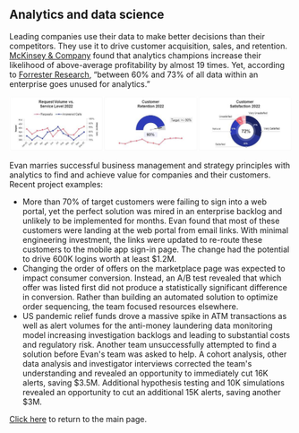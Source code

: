## Analytics and data science

Leading companies use their data to make better decisions than their competitors. They use it to drive customer acquisition, sales, and retention. [McKinsey & Company](https://www.mckinsey.com/capabilities/growth-marketing-and-sales/our-insights/five-facts-how-customer-analytics-boosts-corporate-performance) found that analytics champions increase their likelihood of above-average profitability by almost 19 times. Yet, according to [Forrester Research](https://www.forrester.com/blogs/hadoop-is-datas-darling-for-a-reason/), “between 60% and 73% of all data within an enterprise goes unused for analytics.” 

<p align="center">
  <img src="images/Customer service dashboard truncated.png?raw=true"/>
</p>

Evan marries successful business management and strategy principles with analytics to find and achieve value for companies and their customers. Recent project examples:
* More than 70% of target customers were failing to sign into a web portal, yet the perfect solution was mired in an enterprise backlog and unlikely to be implemented for months. Evan found that most of these customers were landing at the web portal from email links. With minimal engineering investment, the links were updated to re-route these customers to the mobile app sign-in page. The change had the potential to drive 600K logins worth at least $1.2M.
* Changing the order of offers on the marketplace page was expected to impact consumer conversion. Instead, an A/B test revealed that which offer was listed first did not produce a statistically significant difference in conversion. Rather than building an automated solution to optimize order sequencing, the team focused resources elsewhere.
* US pandemic relief funds drove a massive spike in ATM transactions as well as alert volumes for the anti-money laundering data monitoring model increasing investigation backlogs and leading to substantial costs and regulatory risk. Another team unsuccessfully attempted to find a solution before Evan's team was asked to help. A cohort analysis, other data analysis and investigator interviews corrected the team's understanding and revealed an opportunity to immediately cut 16K alerts, saving $3.5M. Additional hypothesis testing and 10K simulations revealed an opportunity to cut an additional 15K alerts, saving another $3M.

[Click here](/index) to return to the main page.
